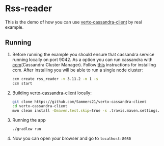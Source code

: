 # Rss-reader

This is the demo of how you can use [vertx-cassandra-client](https://github.com/Sammers21/vertx-cassandra-client) by real example.


## Running

1. Before running the example you should ensure that cassandra service running locally on port 9042.
As a option you can run cassandra with [ccm](https://github.com/riptano/ccm#installation)(Cassandra Cluster Manager).
Follow [this](https://github.com/riptano/ccm#installation) instructions for installing ccm.
After installing you will be able to run a single node cluster:
    ```bash
    ccm create rss_reader -v 3.11.2 -n 1 -s
    ccm start
    ```

2. Building [vertx-cassandra-client](https://github.com/Sammers21/vertx-cassandra-client) locally:
    ```bash
    git clone https://github.com/Sammers21/vertx-cassandra-client
    cd vertx-cassandra-client
    mvn clean install -Dmaven.test.skip=true -s .travis.maven.settings.xml 
    ```
3. Running the app
    ```bash
    ./gradlew run
    ```
4. Now you can open your browser and go to `localhost:8080`